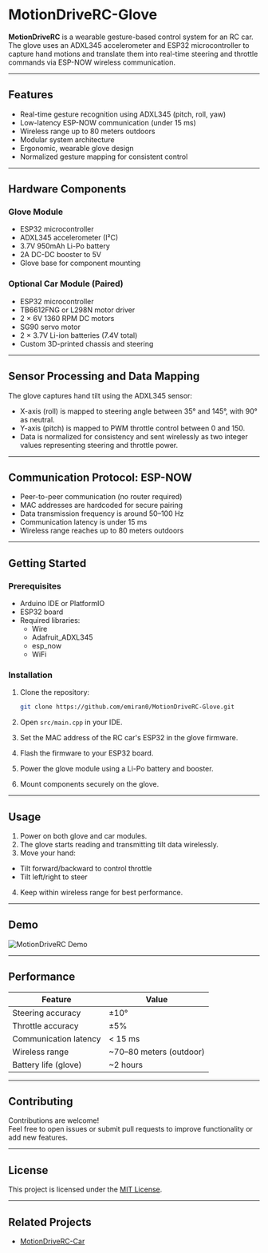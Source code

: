 # MotionDriveRC-Glove

**MotionDriveRC** is a wearable gesture-based control system for an RC car. The glove uses an ADXL345 accelerometer and ESP32 microcontroller to capture hand motions and translate them into real-time steering and throttle commands via ESP-NOW wireless communication.

---

## Features

- Real-time gesture recognition using ADXL345 (pitch, roll, yaw)
- Low-latency ESP-NOW communication (under 15 ms)
- Wireless range up to 80 meters outdoors
- Modular system architecture
- Ergonomic, wearable glove design
- Normalized gesture mapping for consistent control

---

## Hardware Components

### Glove Module

- ESP32 microcontroller
- ADXL345 accelerometer (I²C)
- 3.7V 950mAh Li-Po battery
- 2A DC-DC booster to 5V
- Glove base for component mounting

### Optional Car Module (Paired)

- ESP32 microcontroller
- TB6612FNG or L298N motor driver
- 2 × 6V 1360 RPM DC motors
- SG90 servo motor
- 2 × 3.7V Li-ion batteries (7.4V total)
- Custom 3D-printed chassis and steering

---

## Sensor Processing and Data Mapping

The glove captures hand tilt using the ADXL345 sensor:

- X-axis (roll) is mapped to steering angle between 35° and 145°, with 90° as neutral.
- Y-axis (pitch) is mapped to PWM throttle control between 0 and 150.
- Data is normalized for consistency and sent wirelessly as two integer values representing steering and throttle power.

---

## Communication Protocol: ESP-NOW

- Peer-to-peer communication (no router required)
- MAC addresses are hardcoded for secure pairing
- Data transmission frequency is around 50–100 Hz
- Communication latency is under 15 ms
- Wireless range reaches up to 80 meters outdoors

---

## Getting Started

### Prerequisites

- Arduino IDE or PlatformIO
- ESP32 board
- Required libraries:
  - Wire
  - Adafruit_ADXL345
  - esp_now
  - WiFi

### Installation

1. Clone the repository:
   ```bash
   git clone https://github.com/emiran0/MotionDriveRC-Glove.git
   ```
2. Open `src/main.cpp` in your IDE.

3. Set the MAC address of the RC car's ESP32 in the glove firmware.

4. Flash the firmware to your ESP32 board.

5. Power the glove module using a Li-Po battery and booster.

6. Mount components securely on the glove.

---

## Usage

1. Power on both glove and car modules.
2. The glove starts reading and transmitting tilt data wirelessly.
3. Move your hand:

- Tilt forward/backward to control throttle
- Tilt left/right to steer

4. Keep within wireless range for best performance.

---

## Demo

![MotionDriveRC Demo](media/demo_visualization.gif)

---

## Performance

| Feature               | Value                   |
| --------------------- | ----------------------- |
| Steering accuracy     | ±10°                    |
| Throttle accuracy     | ±5%                     |
| Communication latency | < 15 ms                 |
| Wireless range        | ~70–80 meters (outdoor) |
| Battery life (glove)  | ~2 hours                |

---

## Contributing

Contributions are welcome!  
Feel free to open issues or submit pull requests to improve functionality or add new features.

---

## License

This project is licensed under the [MIT License](LICENSE).

---

## Related Projects

- [MotionDriveRC-Car](https://github.com/emiran0/MotionDriveRC-Car)
